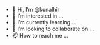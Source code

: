 - 👋 Hi, I’m @kunalhir
- 👀 I’m interested in ...
- 🌱 I’m currently learning ...
- 💞️ I’m looking to collaborate on ...
- 📫 How to reach me ...

<!---
kunalhir/kunalhir is a ✨ special ✨ repository because its `README.md` (this file) appears on your GitHub profile.
You can click the Preview link to take a look at your changes.
--->
